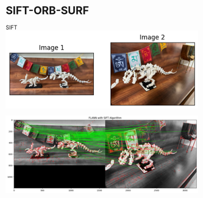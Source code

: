 # SIFT-ORB-SURF

SIFT
![Image Alt](https://github.com/adityasuman10/SIFT-ORB-SURF/blob/d5d1dcc123c8cec8b0aad61e8ea4236301378856/assets/download%20(3).png)

![Image Alt](https://github.com/adityasuman10/SIFT-ORB-SURF/blob/d5d1dcc123c8cec8b0aad61e8ea4236301378856/assets/download%20(4).png)

